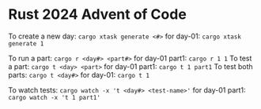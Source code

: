 # Rust 2024 Advent of Code

To create a new day: `cargo xtask generate <#>` for day-01: `cargo xtask generate 1`

To run a part: `cargo r <day#> <part#>` for day-01 part1: `cargo r 1 1`
To test a part: `cargo t <day> <part>` for day-01 part1: `cargo t 1 part1`
To test both parts: `cargo t <day#>` for day-01: `cargo t 1`

To watch tests: `cargo watch -x 't <day#> <test-name>'` for day-01 part1: `cargo watch -x 't 1 part1'`